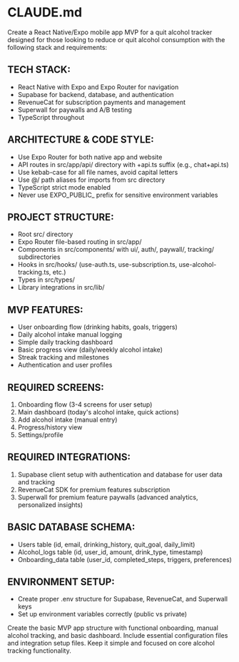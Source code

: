 # CLAUDE.md

Create a React Native/Expo mobile app MVP for a quit alcohol tracker designed for those looking to reduce or quit alcohol consumption with the following stack and requirements:

## TECH STACK:
- React Native with Expo and Expo Router for navigation
- Supabase for backend, database, and authentication
- RevenueCat for subscription payments and management
- Superwall for paywalls and A/B testing
- TypeScript throughout

## ARCHITECTURE & CODE STYLE:
- Use Expo Router for both native app and website
- API routes in src/app/api/ directory with +api.ts suffix (e.g., chat+api.ts)
- Use kebab-case for all file names, avoid capital letters
- Use @/ path aliases for imports from src directory
- TypeScript strict mode enabled
- Never use EXPO_PUBLIC_ prefix for sensitive environment variables

## PROJECT STRUCTURE:
- Root src/ directory
- Expo Router file-based routing in src/app/
- Components in src/components/ with ui/, auth/, paywall/, tracking/ subdirectories
- Hooks in src/hooks/ (use-auth.ts, use-subscription.ts, use-alcohol-tracking.ts, etc.)
- Types in src/types/
- Library integrations in src/lib/

## MVP FEATURES:
- User onboarding flow (drinking habits, goals, triggers)
- Daily alcohol intake manual logging
- Simple daily tracking dashboard
- Basic progress view (daily/weekly alcohol intake)
- Streak tracking and milestones
- Authentication and user profiles

## REQUIRED SCREENS:
1. Onboarding flow (3-4 screens for user setup)
2. Main dashboard (today's alcohol intake, quick actions)
3. Add alcohol intake (manual entry)
4. Progress/history view
5. Settings/profile

## REQUIRED INTEGRATIONS:
1. Supabase client setup with authentication and database for user data and tracking
2. RevenueCat SDK for premium features subscription
3. Superwall for premium feature paywalls (advanced analytics, personalized insights)

## BASIC DATABASE SCHEMA:
- Users table (id, email, drinking_history, quit_goal, daily_limit)
- Alcohol_logs table (id, user_id, amount, drink_type, timestamp)
- Onboarding_data table (user_id, completed_steps, triggers, preferences)

## ENVIRONMENT SETUP:
- Create proper .env structure for Supabase, RevenueCat, and Superwall keys
- Set up environment variables correctly (public vs private)

Create the basic MVP app structure with functional onboarding, manual alcohol tracking, and basic dashboard. Include essential configuration files and integration setup files. Keep it simple and focused on core alcohol tracking functionality.